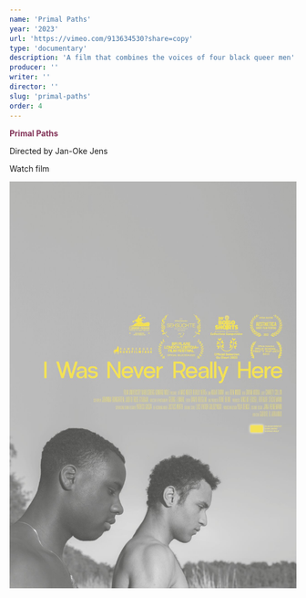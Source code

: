 ```yaml
---
name: 'Primal Paths'
year: '2023'
url: 'https://vimeo.com/913634530?share=copy'
type: 'documentary'
description: 'A film that combines the voices of four black queer men'
producer: ''
writer: ''
director: ''
slug: 'primal-paths'
order: 4
---
```


<script>
  import ExternalLink from '$lib/components/Link/ExternalLink.svelte';
  import Link from '$lib/components/Link/Link.svelte';
</script>

**<span style="color:#823257;">Primal Paths</span>**

Directed by Jan-Oke Jens

<div class="hidden-desktop">
<ExternalLink ariaLabel="Watch film" href='https://vimeo.com/913634530?share=copy'>Watch film</ExternalLink>

![Movie Poster](../../assets/projects/i-was-never-really-here/iwnrh_poster.jpg)

</div>
